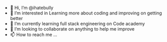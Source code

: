 - 👋 Hi, I’m @ihatebully
- 👀 I’m interested in Learning more about coding and improving on getting better
- 🌱 I’m currently learning full stack engineering on Code academy 
- 💞️ I’m looking to collaborate on anything to help me improve 
- 📫 How to reach me ...

<!---
ihatebully/ihatebully is a ✨ special ✨ repository because its `README.md` (this file) appears on your GitHub profile.
You can click the Preview link to take a look at your changes.
--->
